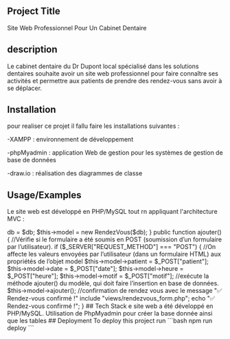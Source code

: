   
## Project Title
Site Web Professionnel Pour Un Cabinet Dentaire

                   
## description
Le cabinet dentaire du Dr Dupont local spécialisé dans les solutions dentaires souhaite avoir un site web professionnel pour faire connaître ses activités et permettre aux patients de prendre des rendez-vous sans avoir à se déplacer.

## Installation
pour realiser ce projet il fallu faire les installations suivantes :

-XAMPP : environnement de développement

-phpMyadmin : application Web de gestion pour les systèmes de gestion de base de données

-draw.io : réalisation des diagrammes de classe

## Usage/Examples
Le site web est développé en PHP/MySQL tout rn appliquant l'architecture MVC :

<?php
class RendezVousController {
    private $db;
    private $model;

    public function __construct($db) {
        require_once "models/RendezVous.php";
        $this->db = $db;
        $this->model = new RendezVous($db);
    }

    public function ajouter() {
        //Vérifie si le formulaire a été soumis en POST (soumission d’un formulaire par l’utilisateur).
        if ($_SERVER["REQUEST_METHOD"] === "POST") {
            //On affecte les valeurs envoyées par l’utilisateur (dans un formulaire HTML) aux propriétés de l’objet model
            $this->model->patient = $_POST["patient"];
            $this->model->date = $_POST["date"];
            $this->model->heure = $_POST["heure"];
            $this->model->motif = $_POST["motif"];
            //exécute la méthode ajouter() du modèle, qui doit faire l’insertion en base de données.
            $this->model->ajouter();  
            
            //confirmation de rendez vous avec le message  "✅ Rendez-vous confirmé !"
           
            include "views/rendezvous_form.php";
             echo "✅ Rendez-vous confirmé !";     
        }

## Tech Stack 
e site web a été développé en PHP/MySQL. 
Utilisation de PhpMyadmin pour créer la base donnée ainsi que les tables 
## Deployment 
To deploy this project run ```bash npm run deploy ```